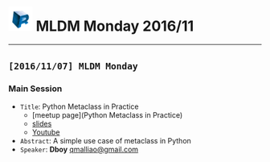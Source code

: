# <img src="../../../images/R_logo.png" width="48"> MLDM Monday 2016/11

---

## `[2016/11/07] MLDM Monday`

### Main Session
  - `Title`: Python Metaclass in Practice
    - [meetup page](Python Metaclass in Practice)
    - [slides](https://github.com/TaiwanRUserGroup/MLDMMonday/raw/feature/201611/meetup/2016/11/Python_Metaclass_in_Practice/MLDM_Python_Metaclass_in_Practice.pdf)
    - [Youtube](https://www.youtube.com/watch?v=G7T_CmMiqPk)
  - `Abstract`: A simple use case of metaclass in Python
  - `Speaker`: **Dboy** <qmalliao@gmail.com>

